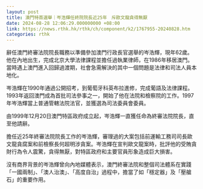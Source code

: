 ```yaml
---
layout: post
title: 澳門特首選舉｜岑浩輝任終院院長近25年　斥歐文龍貪得無厭
date: 2024-08-28 12:06:29.000000000 +08:00
link: https://news.rthk.hk/rthk/ch/component/k2/1767955-20240828.htm
categories: rthk
---
```


辭任澳門終審法院院長職務以準備參加澳門行政長官選舉的岑浩輝，現年62歲。他在內地出生，完成北京大學法律課程並擔任過執業律師，在1986年移居澳門。當時遇上澳門進入回歸過渡期，社會急需解決的其中一個問題是法律和司法人員本地化。

岑浩輝在1990年通過公開招考，到葡萄牙科英布拉進修，完成葡語及法律課程。1993年返回澳門成為首批司法參事之一，開始了他在法院和檢察院的工作。1997年岑浩輝當上普通管轄法院法官，並獲選為司法委員會委員。

由1999年12月20日澳門特區政府成立起，岑浩輝一直獲任命為終審法院院長，直至他請辭。

擔任近25年終審法院院長工作的岑浩輝，審理過的大案包括前運輸工務司司長歐文龍貪腐案和前檢察長何超明涉貪案。岑浩輝在宣判歐文龍案時，批評他的受賄貪財行為令人震驚，貪得無厭，對特區政府和主要官員形象造成巨大損害。

沒有商界背景的岑浩輝曾向內地媒體表示，澳門終審法院和整個司法體系在實踐「一國兩制」、「澳人治澳」、「高度自治」過程中，擔當了如「穩定器」及「壓艙石」的重要作用。
